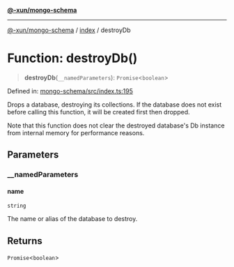 [**@-xun/mongo-schema**](../../README.md)

***

[@-xun/mongo-schema](../../README.md) / [index](../README.md) / destroyDb

# Function: destroyDb()

> **destroyDb**(`__namedParameters`): `Promise`\<`boolean`\>

Defined in: [mongo-schema/src/index.ts:195](https://github.com/Xunnamius/mongo-utils/blob/b7bf3f0b1614e2f06b991c15bbf85968ab91d50b/packages/mongo-schema/src/index.ts#L195)

Drops a database, destroying its collections. If the database does not exist
before calling this function, it will be created first then dropped.

Note that this function does not clear the destroyed database's Db instance
from internal memory for performance reasons.

## Parameters

### \_\_namedParameters

#### name

`string`

The name or alias of the database to destroy.

## Returns

`Promise`\<`boolean`\>
